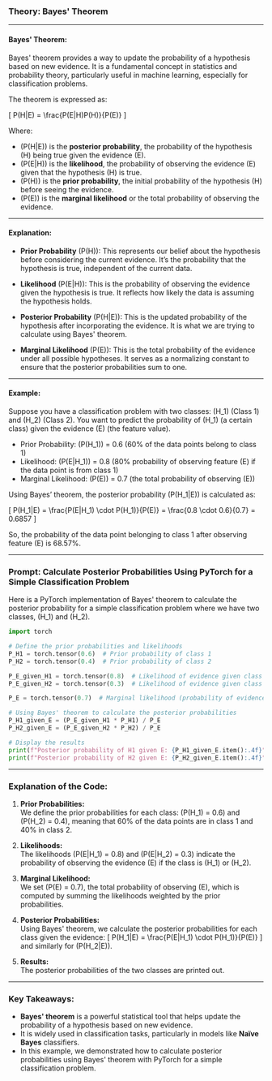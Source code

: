 ### **Theory: Bayes' Theorem**

---

#### **Bayes' Theorem:**

Bayes' theorem provides a way to update the probability of a hypothesis based on new evidence. It is a fundamental concept in statistics and probability theory, particularly useful in machine learning, especially for classification problems.

The theorem is expressed as:

\[
P(H|E) = \frac{P(E|H)P(H)}{P(E)}
\]

Where:
- \(P(H|E)\) is the **posterior probability**, the probability of the hypothesis \(H\) being true given the evidence \(E\).
- \(P(E|H)\) is the **likelihood**, the probability of observing the evidence \(E\) given that the hypothesis \(H\) is true.
- \(P(H)\) is the **prior probability**, the initial probability of the hypothesis \(H\) before seeing the evidence.
- \(P(E)\) is the **marginal likelihood** or the total probability of observing the evidence.

---

#### **Explanation:**

- **Prior Probability** \(P(H)\): This represents our belief about the hypothesis before considering the current evidence. It’s the probability that the hypothesis is true, independent of the current data.
  
- **Likelihood** \(P(E|H)\): This is the probability of observing the evidence given the hypothesis is true. It reflects how likely the data is assuming the hypothesis holds.

- **Posterior Probability** \(P(H|E)\): This is the updated probability of the hypothesis after incorporating the evidence. It is what we are trying to calculate using Bayes' theorem.

- **Marginal Likelihood** \(P(E)\): This is the total probability of the evidence under all possible hypotheses. It serves as a normalizing constant to ensure that the posterior probabilities sum to one.

---

#### **Example:**

Suppose you have a classification problem with two classes: \(H_1\) (Class 1) and \(H_2\) (Class 2). You want to predict the probability of \(H_1\) (a certain class) given the evidence \(E\) (the feature value).

- Prior Probability: \(P(H_1)\) = 0.6 (60% of the data points belong to class 1)
- Likelihood: \(P(E|H_1)\) = 0.8 (80% probability of observing feature \(E\) if the data point is from class 1)
- Marginal Likelihood: \(P(E)\) = 0.7 (the total probability of observing \(E\))

Using Bayes’ theorem, the posterior probability \(P(H_1|E)\) is calculated as:

\[
P(H_1|E) = \frac{P(E|H_1) \cdot P(H_1)}{P(E)} = \frac{0.8 \cdot 0.6}{0.7} = 0.6857
\]

So, the probability of the data point belonging to class 1 after observing feature \(E\) is 68.57%.

---

### **Prompt: Calculate Posterior Probabilities Using PyTorch for a Simple Classification Problem**

Here is a PyTorch implementation of Bayes' theorem to calculate the posterior probability for a simple classification problem where we have two classes, \(H_1\) and \(H_2\).

```python
import torch

# Define the prior probabilities and likelihoods
P_H1 = torch.tensor(0.6)  # Prior probability of class 1
P_H2 = torch.tensor(0.4)  # Prior probability of class 2

P_E_given_H1 = torch.tensor(0.8)  # Likelihood of evidence given class 1
P_E_given_H2 = torch.tensor(0.3)  # Likelihood of evidence given class 2

P_E = torch.tensor(0.7)  # Marginal likelihood (probability of evidence)

# Using Bayes' theorem to calculate the posterior probabilities
P_H1_given_E = (P_E_given_H1 * P_H1) / P_E
P_H2_given_E = (P_E_given_H2 * P_H2) / P_E

# Display the results
print(f"Posterior probability of H1 given E: {P_H1_given_E.item():.4f}")
print(f"Posterior probability of H2 given E: {P_H2_given_E.item():.4f}")
```

---

### **Explanation of the Code:**

1. **Prior Probabilities:**  
   We define the prior probabilities for each class: \(P(H_1) = 0.6\) and \(P(H_2) = 0.4\), meaning that 60% of the data points are in class 1 and 40% in class 2.

2. **Likelihoods:**  
   The likelihoods \(P(E|H_1) = 0.8\) and \(P(E|H_2) = 0.3\) indicate the probability of observing the evidence \(E\) if the class is \(H_1\) or \(H_2\).

3. **Marginal Likelihood:**  
   We set \(P(E) = 0.7\), the total probability of observing \(E\), which is computed by summing the likelihoods weighted by the prior probabilities.

4. **Posterior Probabilities:**  
   Using Bayes' theorem, we calculate the posterior probabilities for each class given the evidence:
   \[
   P(H_1|E) = \frac{P(E|H_1) \cdot P(H_1)}{P(E)}
   \]
   and similarly for \(P(H_2|E)\).

5. **Results:**  
   The posterior probabilities of the two classes are printed out.

---

### **Key Takeaways:**

- **Bayes' theorem** is a powerful statistical tool that helps update the probability of a hypothesis based on new evidence.
- It is widely used in classification tasks, particularly in models like **Naïve Bayes** classifiers.
- In this example, we demonstrated how to calculate posterior probabilities using Bayes' theorem with PyTorch for a simple classification problem.
